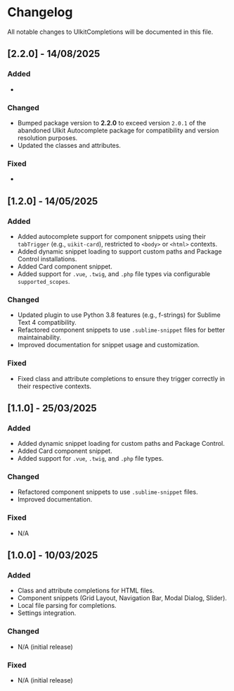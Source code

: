 # Changelog

All notable changes to UIkitCompletions will be documented in this file.

## [2.2.0] - 14/08/2025

### Added
- 

### Changed
- Bumped package version to **2.2.0** to exceed version `2.0.1` of the abandoned UIkit Autocomplete package for compatibility and version resolution purposes.
- Updated the classes and attributes.

### Fixed
- 

## [1.2.0] - 14/05/2025

### Added
- Added autocomplete support for component snippets using their `tabTrigger` (e.g., `uikit-card`), restricted to `<body>` or `<html>` contexts.
- Added dynamic snippet loading to support custom paths and Package Control installations.
- Added Card component snippet.
- Added support for `.vue`, `.twig`, and `.php` file types via configurable `supported_scopes`.

### Changed
- Updated plugin to use Python 3.8 features (e.g., f-strings) for Sublime Text 4 compatibility.
- Refactored component snippets to use `.sublime-snippet` files for better maintainability.
- Improved documentation for snippet usage and customization.

### Fixed
- Fixed class and attribute completions to ensure they trigger correctly in their respective contexts.

## [1.1.0] - 25/03/2025

### Added
  - Added dynamic snippet loading for custom paths and Package Control.
  - Added Card component snippet.
  - Added support for `.vue`, `.twig`, and `.php` file types.

### Changed
- Refactored component snippets to use `.sublime-snippet` files.
- Improved documentation.

### Fixed
- N/A

## [1.0.0] - 10/03/2025

### Added
  - Class and attribute completions for HTML files.
  - Component snippets (Grid Layout, Navigation Bar, Modal Dialog, Slider).
  - Local file parsing for completions.
  - Settings integration.

### Changed
- N/A (initial release)

### Fixed
- N/A (initial release)